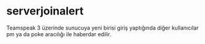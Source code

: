# serverjoinalert
Teamspeak 3 üzerinde sunucuya yeni birisi giriş yaptığında diğer kullanıcılar pm ya da poke aracılığı ile haberdar edilir.
